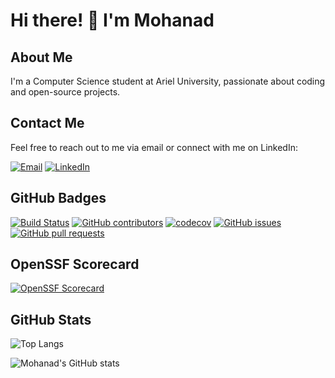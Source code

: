 # Hi there! 👋 I'm Mohanad

## About Me
I'm a Computer Science student at Ariel University, passionate about coding and open-source projects.

## Contact Me
Feel free to reach out to me via email or connect with me on LinkedIn:

[![Email](https://img.icons8.com/color/48/000000/gmail.png)](mailto:mohandsafi@gmail.com)
[![LinkedIn](https://img.icons8.com/color/48/000000/linkedin.png)](https://www.linkedin.com/in/mohanad-sfe-b04855233/)

## GitHub Badges
[![Build Status](https://travis-ci.com/mohanad-sfe/repository.svg?branch=main)](https://travis-ci.com/mohanad-sfe/repository)
[![GitHub contributors](https://img.shields.io/github/contributors/mohanad-sfe/repository.svg)](https://github.com/mohanad-sfe/repository/graphs/contributors)
[![codecov](https://codecov.io/gh/mohanad-sfe/repository/branch/main/graph/badge.svg)](https://codecov.io/gh/mohanad-sfe/repository)
[![GitHub issues](https://img.shields.io/github/issues/mohanad-sfe/repository.svg)](https://github.com/mohanad-sfe/repository/issues)
[![GitHub pull requests](https://img.shields.io/github/issues-pr/mohanad-sfe/repository.svg)](https://github.com/mohanad-sfe/repository/pulls)

## OpenSSF Scorecard
[![OpenSSF Scorecard](https://img.shields.io/badge/OpenSSF-Scorecard-informational)](https://openssf.github.io/badging-trial/)

## GitHub Stats
![Top Langs](https://github-readme-stats.vercel.app/api/top-langs/?username=anuraghazra&hide_progress=true)

![Mohanad's GitHub stats](https://github-readme-stats.vercel.app/api?username=mohanad&theme=radical&show_icons=true)

